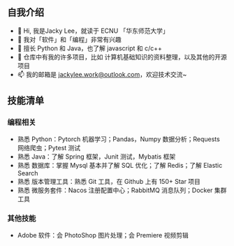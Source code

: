 ## 自我介绍

- 👋 Hi, 我是Jacky Lee，就读于 ECNU 「华东师范大学」
- 👀 我对「软件」和「编程」非常有兴趣
- 🌱 擅长 Python 和 Java，也了解 javascript 和 c/c++
- 💞️ 仓库中有我的许多项目，比如 计算机基础知识的资料整理，以及其他的开源项目
- 📫 我的邮箱是 <jackylee.work@outlook.com>，欢迎技术交流~

## 技能清单

### 编程相关

- 熟悉 Python：Pytorch 机器学习；Pandas，Numpy 数据分析；Requests 网络爬虫；Pytest 测试
- 熟悉 Java：了解 Spring 框架，Junit 测试，Mybatis 框架
- 熟悉 数据库：掌握 Mysql 基本并了解 SQL 优化；了解 Redis；了解 Elastic Search
- 熟悉 版本管理工具：熟悉 Git 工具，在 Github 上有 150+ Star 项目
- 熟悉 微服务套件：Nacos 注册配置中心；RabbitMQ 消息队列；Docker 集群工具

### 其他技能

- Adobe 软件：会 PhotoShop 图片处理；会 Premiere 视频剪辑
